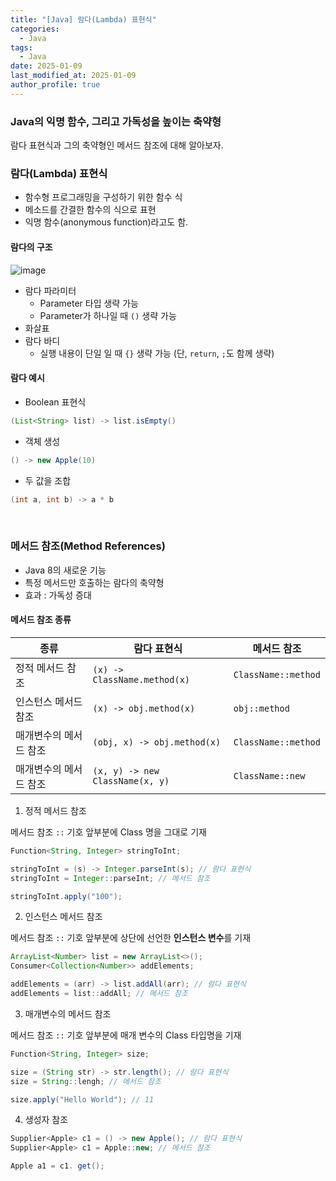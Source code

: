 ```yaml
---
title: "[Java] 람다(Lambda) 표현식"
categories:
  - Java
tags:
  - Java
date: 2025-01-09
last_modified_at: 2025-01-09
author_profile: true
---
```


### Java의 익명 함수, 그리고 가독성을 높이는 축약형

람다 표현식과 그의 축약형인 메서드 참조에 대해 알아보자.

### 람다(Lambda) 표현식

- 함수형 프로그래밍을 구성하기 위한 함수 식
- 메소드를 간결한 함수의 식으로 표현
- 익명 함수(anonymous function)라고도 함.

#### 람다의 구조

![image](https://github.com/user-attachments/assets/d79f44ec-7d1a-497e-8585-e18cdcb68893)

- 람다 파라미터
  - Parameter 타입 생략 가능
  - Parameter가 하나일 때 `()` 생략 가능
- 화살표
- 람다 바디
  - 실행 내용이 단일 일 때 `{}` 생략 가능 (단, `return`, `;`도 함께 생략)

#### 람다 예시

- Boolean 표현식

```java
(List<String> list) -> list.isEmpty()
```

- 객체 생성

```java
() -> new Apple(10)
```

- 두 값을 조합

```java
(int a, int b) -> a * b
```

<br/>

### 메서드 참조(Method References)

- Java 8의 새로운 기능
- 특정 메서드만 호출하는 람다의 축약형
- 효과 : 가독성 증대

#### 메서드 참조 종류

| 종류                   | 람다 표현식                     | 메서드 참조         |
| ---------------------- | ------------------------------- | ------------------- |
| 정적 메서드 참조       | `(x) -> ClassName.method(x)`    | `ClassName::method` |
| 인스턴스 메서드 참조   | `(x) -> obj.method(x)`          | `obj::method`       |
| 매개변수의 메서드 참조 | `(obj, x) -> obj.method(x)`     | `ClassName::method` |
| 매개변수의 메서드 참조 | `(x, y) -> new ClassName(x, y)` | `ClassName::new`    |

1. 정적 메서드 참조

메서드 참조 `::` 기호 앞부분에 Class 명을 그대로 기재

```java
Function<String, Integer> stringToInt;

stringToInt = (s) -> Integer.parseInt(s); // 람다 표현식
stringToInt = Integer::parseInt; // 메서드 참조

stringToInt.apply("100");
```

2. 인스턴스 메서드 참조

메서드 참조 `::` 기호 앞부분에 상단에 선언한 **인스턴스 변수**를 기재

```java
ArrayList<Number> list = new ArrayList<>();
Consumer<Collection<Number>> addElements;

addElements = (arr) -> list.addAll(arr); // 람다 표현식
addElements = list::addAll; // 메서드 참조
```

3. 매개변수의 메서드 참조

메서드 참조 `::` 기호 앞부분에 매개 변수의 Class 타입명을 기재

```java
Function<String, Integer> size;

size = (String str) -> str.length(); // 람다 표현식
size = String::lengh; // 메서드 참조

size.apply("Hello World"); // 11
```

4. 생성자 참조

```java
Supplier<Apple> c1 = () -> new Apple(); // 람다 표현식
Supplier<Apple> c1 = Apple::new; // 메서드 참조

Apple a1 = c1. get();
```
